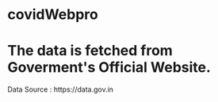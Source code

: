 # covidWebpro
<h1>The data is fetched from Goverment's Official Website.</h1>
<p>Data Source : https://data.gov.in</p>

